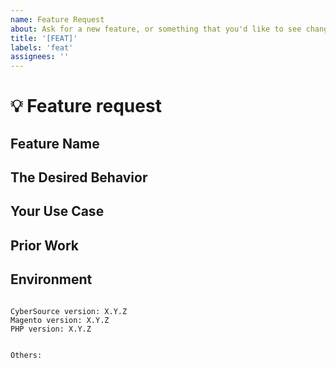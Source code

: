 ```yaml
---
name: Feature Request
about: Ask for a new feature, or something that you'd like to see changed.
title: '[FEAT]'
labels: 'feat'
assignees: ''
---
```


<!--
PLEASE HELP US PROCESS GITHUB ISSUES FASTER BY PROVIDING THE FOLLOWING INFORMATION.

ISSUES MISSING IMPORTANT INFORMATION MAY BE CLOSED WITHOUT INVESTIGATION.
-->

# :bulb: Feature request

## Feature Name
<!-- Naming is hard, what do YOU call this feature? -->


## The Desired Behavior
<!-- Please describe, in as much detail as you can, what you'd like to see happen. -->


## Your Use Case
<!-- Please try to format as "As a {role}, I'd like to be able to do {x}. -->


## Prior Work
<!-- If you got this idea from somewhere, please indicate where you got it from. -->


## Environment

<pre><code>
CyberSource version: X.Y.Z
Magento version: X.Y.Z 
PHP version: X.Y.Z 
<!-- Check whether this is still an issue in the most recent CyberSource version -->

Others:
<!-- Anything else relevant?  Operating system version, IDE, package manager, HTTP server, ... -->
</code></pre>